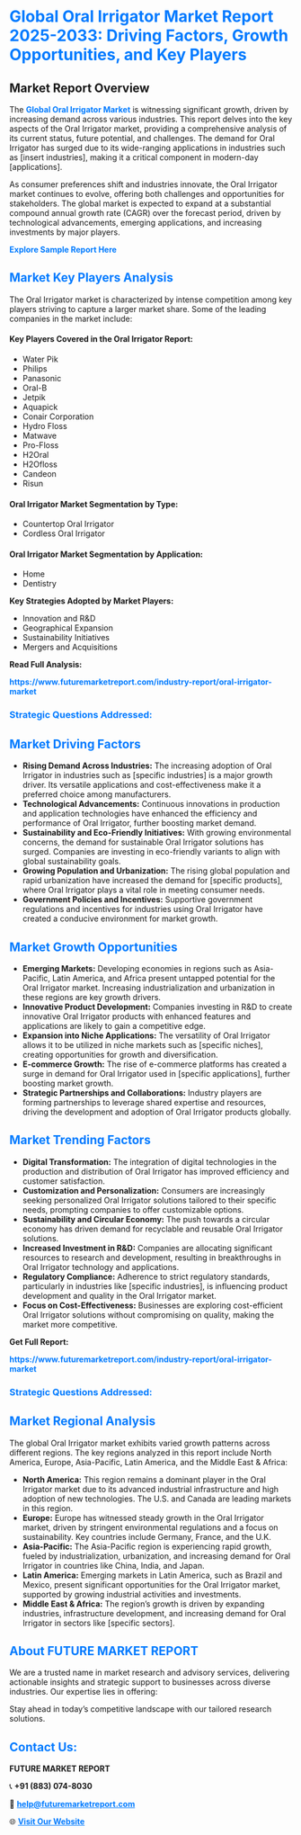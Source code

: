 <h1 style="color: #007BFF;">Global Oral Irrigator Market Report 2025-2033: Driving Factors, Growth Opportunities, and Key Players</h1>

<section id="overview">
<h2>Market Report Overview</h2>
<p>The <a href="https://www.futuremarketreport.com/industry-report/oral-irrigator-market" style="color: #007BFF; text-decoration: none;"><strong>Global Oral Irrigator Market</strong></a> is witnessing significant growth, driven by increasing demand across various industries. This report delves into the key aspects of the Oral Irrigator market, providing a comprehensive analysis of its current status, future potential, and challenges. The demand for Oral Irrigator has surged due to its wide-ranging applications in industries such as [insert industries], making it a critical component in modern-day [applications].</p>
<p>As consumer preferences shift and industries innovate, the Oral Irrigator market continues to evolve, offering both challenges and opportunities for stakeholders. The global market is expected to expand at a substantial compound annual growth rate (CAGR) over the forecast period, driven by technological advancements, emerging applications, and increasing investments by major players.</p>
</section>

<section id="overview">
<p><a href="https://www.futuremarketreport.com/request-sample/reportId=50403" style="color: #007BFF; text-decoration: none;"><strong>Explore Sample Report Here</strong></a></p>
</section>

<section id="key-players">
<h2 style="color: #007BFF;">Market Key Players Analysis</h2>
<p>The Oral Irrigator market is characterized by intense competition among key players striving to capture a larger market share. Some of the leading companies in the market include:</p>
<h4>Key Players Covered in the Oral Irrigator Report:</h4>
<ul><li>Water Pik</li><li>Philips</li><li>Panasonic</li><li>Oral-B</li><li>Jetpik</li><li>Aquapick</li><li>Conair Corporation</li><li>Hydro Floss</li><li>Matwave</li><li>Pro-Floss</li><li>H2Oral</li><li>H2Ofloss</li><li>Candeon</li><li>Risun</li></ul>
<h4>Oral Irrigator Market Segmentation by Type:</h4>
<ul><li>Countertop Oral Irrigator</li><li>Cordless Oral Irrigator</li></ul>

<h4>Oral Irrigator Market Segmentation by Application:</h4>
<ul><li>Home</li><li>Dentistry</li></ul>
<p><strong>Key Strategies Adopted by Market Players:</strong></p>
<ul>
<li>Innovation and R&D</li>
<li>Geographical Expansion</li>
<li>Sustainability Initiatives</li>
<li>Mergers and Acquisitions</li>
</ul>
</section>

<section>
<p><strong>Read Full Analysis: </strong></p><a href="https://www.futuremarketreport.com/industry-report/oral-irrigator-market" style="color: #007BFF; text-decoration: none;"><strong>https://www.futuremarketreport.com/industry-report/oral-irrigator-market</strong></a>
<h3 style="color: #007BFF;">Strategic Questions Addressed:</h3>
</section>

<section id="driving-factors">
<h2 style="color: #007BFF;">Market Driving Factors</h2>
<ul>
<li><strong>Rising Demand Across Industries:</strong> The increasing adoption of Oral Irrigator in industries such as [specific industries] is a major growth driver. Its versatile applications and cost-effectiveness make it a preferred choice among manufacturers.</li>
<li><strong>Technological Advancements:</strong> Continuous innovations in production and application technologies have enhanced the efficiency and performance of Oral Irrigator, further boosting market demand.</li>
<li><strong>Sustainability and Eco-Friendly Initiatives:</strong> With growing environmental concerns, the demand for sustainable Oral Irrigator solutions has surged. Companies are investing in eco-friendly variants to align with global sustainability goals.</li>
<li><strong>Growing Population and Urbanization:</strong> The rising global population and rapid urbanization have increased the demand for [specific products], where Oral Irrigator plays a vital role in meeting consumer needs.</li>
<li><strong>Government Policies and Incentives:</strong> Supportive government regulations and incentives for industries using Oral Irrigator have created a conducive environment for market growth.</li>
</ul>
</section>

<section id="growth-opportunities">
<h2 style="color: #007BFF;">Market Growth Opportunities</h2>
<ul>
<li><strong>Emerging Markets:</strong> Developing economies in regions such as Asia-Pacific, Latin America, and Africa present untapped potential for the Oral Irrigator market. Increasing industrialization and urbanization in these regions are key growth drivers.</li>
<li><strong>Innovative Product Development:</strong> Companies investing in R&D to create innovative Oral Irrigator products with enhanced features and applications are likely to gain a competitive edge.</li>
<li><strong>Expansion into Niche Applications:</strong> The versatility of Oral Irrigator allows it to be utilized in niche markets such as [specific niches], creating opportunities for growth and diversification.</li>
<li><strong>E-commerce Growth:</strong> The rise of e-commerce platforms has created a surge in demand for Oral Irrigator used in [specific applications], further boosting market growth.</li>
<li><strong>Strategic Partnerships and Collaborations:</strong> Industry players are forming partnerships to leverage shared expertise and resources, driving the development and adoption of Oral Irrigator products globally.</li>
</ul>
</section>

<section id="trending-factors">
<h2 style="color: #007BFF;">Market Trending Factors</h2>
<ul>
<li><strong>Digital Transformation:</strong> The integration of digital technologies in the production and distribution of Oral Irrigator has improved efficiency and customer satisfaction.</li>
<li><strong>Customization and Personalization:</strong> Consumers are increasingly seeking personalized Oral Irrigator solutions tailored to their specific needs, prompting companies to offer customizable options.</li>
<li><strong>Sustainability and Circular Economy:</strong> The push towards a circular economy has driven demand for recyclable and reusable Oral Irrigator solutions.</li>
<li><strong>Increased Investment in R&D:</strong> Companies are allocating significant resources to research and development, resulting in breakthroughs in Oral Irrigator technology and applications.</li>
<li><strong>Regulatory Compliance:</strong> Adherence to strict regulatory standards, particularly in industries like [specific industries], is influencing product development and quality in the Oral Irrigator market.</li>
<li><strong>Focus on Cost-Effectiveness:</strong> Businesses are exploring cost-efficient Oral Irrigator solutions without compromising on quality, making the market more competitive.</li>
</ul>
</section>

<section>
<p><strong>Get Full Report: </strong></p><a href="https://www.futuremarketreport.com/industry-report/oral-irrigator-market" style="color: #007BFF; text-decoration: none;"><strong>https://www.futuremarketreport.com/industry-report/oral-irrigator-market</strong></a>
<h3 style="color: #007BFF;">Strategic Questions Addressed:</h3>
</section>


<section id="regional-analysis">
<h2 style="color: #007BFF;">Market Regional Analysis</h2>
<p>The global Oral Irrigator market exhibits varied growth patterns across different regions. The key regions analyzed in this report include North America, Europe, Asia-Pacific, Latin America, and the Middle East & Africa:</p>
<ul>
<li><strong>North America:</strong> This region remains a dominant player in the Oral Irrigator market due to its advanced industrial infrastructure and high adoption of new technologies. The U.S. and Canada are leading markets in this region.</li>
<li><strong>Europe:</strong> Europe has witnessed steady growth in the Oral Irrigator market, driven by stringent environmental regulations and a focus on sustainability. Key countries include Germany, France, and the U.K.</li>
<li><strong>Asia-Pacific:</strong> The Asia-Pacific region is experiencing rapid growth, fueled by industrialization, urbanization, and increasing demand for Oral Irrigator in countries like China, India, and Japan.</li>
<li><strong>Latin America:</strong> Emerging markets in Latin America, such as Brazil and Mexico, present significant opportunities for the Oral Irrigator market, supported by growing industrial activities and investments.</li>
<li><strong>Middle East & Africa:</strong> The region’s growth is driven by expanding industries, infrastructure development, and increasing demand for Oral Irrigator in sectors like [specific sectors].</li>
</ul>
</section>

<footer>
<h2 style="color: #007BFF;">About FUTURE MARKET REPORT</h2>
<p>We are a trusted name in market research and advisory services, delivering actionable insights and strategic support to businesses across diverse industries. Our expertise lies in offering:</p>

<p>Stay ahead in today’s competitive landscape with our tailored research solutions.</p>

<h2 style="color: #007BFF;">Contact Us:</h2>
<p><strong>FUTURE MARKET REPORT</strong></p>
<p>📞 <strong>+91 (883) 074-8030</strong></p>
<p>📧 <strong><a href="mailto:help@futuremarketreport.com" style="color: #007BFF;">help@futuremarketreport.com</a></strong></p>
<p>🌐 <strong><a href="https://www.futuremarketreport.com/" style="color: #007BFF;">Visit Our Website</a></strong></p>
</footer>